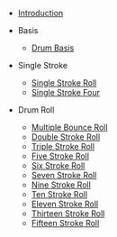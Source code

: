 * [Introduction](README.md)
* Basis
  
    - [Drum Basis](basis/drum-basis.md)
* Single Stroke
  
    - [Single Stroke Roll](single-stroke/01-single_stroke_roll.md)
    - [Single Stroke Four](single-stroke/02-single_stroke_four.md)
* Drum Roll
    - [Multiple Bounce Roll](drum-roll/04-multiple_bounce_roll.md)
    - [Double Stroke Roll](drum-roll/05-double_stroke_roll.md)
    - [Triple Stroke Roll](drum-roll/06-triple_stroke_roll.md)
    - [Five Stroke Roll](drum-roll/07-five_stroke_roll.md)
    - [Six Stroke Roll](drum-roll/08-six_stroke_roll.md)
    - [Seven Stroke Roll](drum-roll/09-seven_stroke_roll.md)
    - [Nine Stroke Roll](drum-roll/10-nine_stroke_roll.md)
    - [Ten Stroke Roll](drum-roll/11-ten_stroke_roll.md)
    - [Eleven Stroke Roll](drum-roll/12-eleven_stroke_roll.md)
    - [Thirteen Stroke Roll](drum-roll/13-thirteen_stroke_roll.md)
    - [Fifteen Stroke Roll](drum-roll/14-fifteen_stroke_roll.md)
